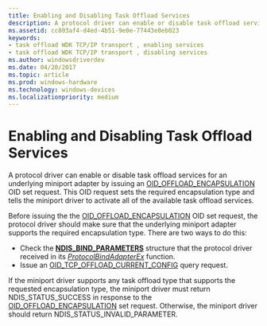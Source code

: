 ```yaml
---
title: Enabling and Disabling Task Offload Services
description: A protocol driver can enable or disable task offload services for an underlying miniport adapter by issuing an OID_OFFLOAD_ENCAPSULATION OID set request.
ms.assetid: cc803af4-d4ed-4b51-9e0e-77443e0eb023
keywords:
- task offload WDK TCP/IP transport , enabling services
- task offload WDK TCP/IP transport , disabling services
ms.author: windowsdriverdev
ms.date: 04/20/2017
ms.topic: article
ms.prod: windows-hardware
ms.technology: windows-devices
ms.localizationpriority: medium
---
```


# Enabling and Disabling Task Offload Services


A protocol driver can enable or disable task offload services for an underlying miniport adapter by issuing an [OID\_OFFLOAD\_ENCAPSULATION](https://msdn.microsoft.com/library/windows/hardware/ff569762) OID set request. This OID request sets the required encapsulation type and tells the miniport driver to activate all of the available task offload services.




Before issuing the the [OID\_OFFLOAD\_ENCAPSULATION](https://msdn.microsoft.com/library/windows/hardware/ff569762) OID set request, the protocol driver should make sure that the underlying miniport adapter supports the required encapsulation type. There are two ways to do this:

-   Check the [**NDIS\_BIND\_PARAMETERS**](https://msdn.microsoft.com/library/windows/hardware/ff564832) structure that the protocol driver received in its [*ProtocolBindAdapterEx*](https://msdn.microsoft.com/library/windows/hardware/ff570220) function.
-   Issue an [OID\_TCP\_OFFLOAD\_CURRENT\_CONFIG](https://msdn.microsoft.com/library/windows/hardware/ff569805) query request.

If the miniport driver supports any task offload type that supports the requested encapsulation type, the miniport driver must return NDIS\_STATUS\_SUCCESS in response to the [OID\_OFFLOAD\_ENCAPSULATION](https://msdn.microsoft.com/library/windows/hardware/ff569762) set request. Otherwise, the miniport driver should return NDIS\_STATUS\_INVALID\_PARAMETER.

 

 





